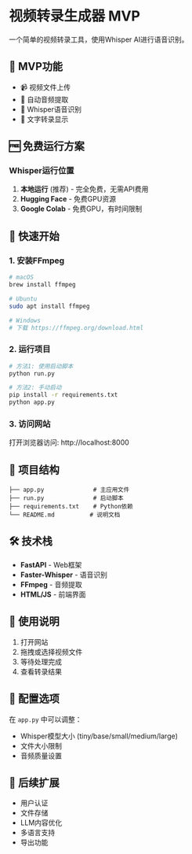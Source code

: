 # 视频转录生成器 MVP

一个简单的视频转录工具，使用Whisper AI进行语音识别。

## 🎯 MVP功能

- 📹 视频文件上传
- 🎵 自动音频提取
- 🤖 Whisper语音识别
- 📝 文字转录显示

## 🆓 免费运行方案

### Whisper运行位置
1. **本地运行** (推荐) - 完全免费，无需API费用
2. **Hugging Face** - 免费GPU资源
3. **Google Colab** - 免费GPU，有时间限制

## 🚀 快速开始

### 1. 安装FFmpeg
```bash
# macOS
brew install ffmpeg

# Ubuntu
sudo apt install ffmpeg

# Windows
# 下载 https://ffmpeg.org/download.html
```

### 2. 运行项目
```bash
# 方法1: 使用启动脚本
python run.py

# 方法2: 手动启动
pip install -r requirements.txt
python app.py
```

### 3. 访问网站
打开浏览器访问: http://localhost:8000

## 📁 项目结构
```
├── app.py              # 主应用文件
├── run.py              # 启动脚本
├── requirements.txt    # Python依赖
└── README.md          # 说明文档
```

## 🛠️ 技术栈
- **FastAPI** - Web框架
- **Faster-Whisper** - 语音识别
- **FFmpeg** - 音频提取
- **HTML/JS** - 前端界面

## 📝 使用说明
1. 打开网站
2. 拖拽或选择视频文件
3. 等待处理完成
4. 查看转录结果

## 🔧 配置选项
在 `app.py` 中可以调整：
- Whisper模型大小 (tiny/base/small/medium/large)
- 文件大小限制
- 音频质量设置

## 🚀 后续扩展
- 用户认证
- 文件存储
- LLM内容优化
- 多语言支持
- 导出功能 